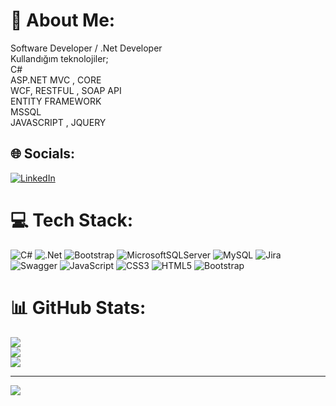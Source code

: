 # 💫 About Me:
Software Developer / .Net Developer<br>Kullandığım teknolojiler;<br>C#<br>ASP.NET MVC , CORE<br>WCF, RESTFUL , SOAP API<br>ENTITY FRAMEWORK<br>MSSQL<br>JAVASCRIPT , JQUERY


## 🌐 Socials:
[![LinkedIn](https://img.shields.io/badge/LinkedIn-%230077B5.svg?logo=linkedin&logoColor=white)](https://linkedin.com/in/https://www.linkedin.com/in/onur-civanoglu) 

# 💻 Tech Stack:
![C#](https://img.shields.io/badge/c%23-%23239120.svg?style=for-the-badge&logo=c-sharp&logoColor=white) ![.Net](https://img.shields.io/badge/.NET-5C2D91?style=for-the-badge&logo=.net&logoColor=white) ![Bootstrap](https://img.shields.io/badge/bootstrap-%23563D7C.svg?style=for-the-badge&logo=bootstrap&logoColor=white) ![MicrosoftSQLServer](https://img.shields.io/badge/Microsoft%20SQL%20Sever-CC2927?style=for-the-badge&logo=microsoft%20sql%20server&logoColor=white) ![MySQL](https://img.shields.io/badge/mysql-%2300f.svg?style=for-the-badge&logo=mysql&logoColor=white) ![Jira](https://img.shields.io/badge/jira-%230A0FFF.svg?style=for-the-badge&logo=jira&logoColor=white) ![Swagger](https://img.shields.io/badge/-Swagger-%23Clojure?style=for-the-badge&logo=swagger&logoColor=white) ![JavaScript](https://img.shields.io/badge/javascript-%23323330.svg?style=for-the-badge&logo=javascript&logoColor=%23F7DF1E) ![CSS3](https://img.shields.io/badge/css3-%231572B6.svg?style=for-the-badge&logo=css3&logoColor=white) ![HTML5](https://img.shields.io/badge/html5-%23E34F26.svg?style=for-the-badge&logo=html5&logoColor=white) ![Bootstrap](https://img.shields.io/badge/bootstrap-%23563D7C.svg?style=for-the-badge&logo=bootstrap&logoColor=white)
# 📊 GitHub Stats:
![](https://github-readme-stats.vercel.app/api?username=onurcvnoglu&theme=dark&hide_border=false&include_all_commits=true&count_private=false)<br/>
![](https://github-readme-streak-stats.herokuapp.com/?user=onurcvnoglu&theme=dark&hide_border=false)<br/>
![](https://github-readme-stats.vercel.app/api/top-langs/?username=onurcvnoglu&theme=dark&hide_border=false&include_all_commits=true&count_private=false&layout=compact)

---
[![](https://visitcount.itsvg.in/api?id=onurcvnoglu&icon=0&color=0)](https://visitcount.itsvg.in)

<!-- Proudly created with GPRM ( https://gprm.itsvg.in ) -->
